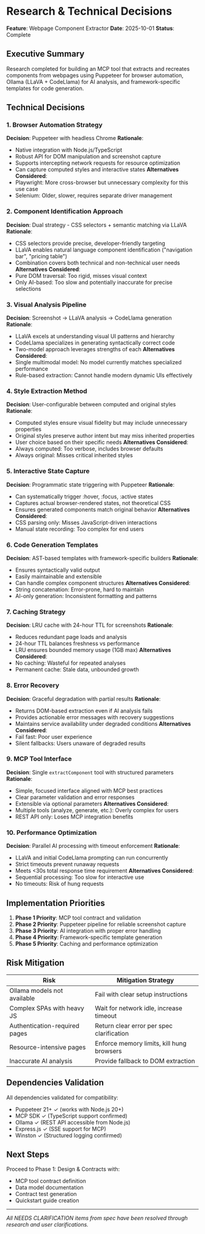 # Research & Technical Decisions

**Feature**: Webpage Component Extractor
**Date**: 2025-10-01
**Status**: Complete

## Executive Summary

Research completed for building an MCP tool that extracts and recreates components from webpages using Puppeteer for browser automation, Ollama (LLaVA + CodeLlama) for AI analysis, and framework-specific templates for code generation.

## Technical Decisions

### 1. Browser Automation Strategy
**Decision**: Puppeteer with headless Chrome
**Rationale**:
- Native integration with Node.js/TypeScript
- Robust API for DOM manipulation and screenshot capture
- Supports intercepting network requests for resource optimization
- Can capture computed styles and interactive states
**Alternatives Considered**:
- Playwright: More cross-browser but unnecessary complexity for this use case
- Selenium: Older, slower, requires separate driver management

### 2. Component Identification Approach
**Decision**: Dual strategy - CSS selectors + semantic matching via LLaVA
**Rationale**:
- CSS selectors provide precise, developer-friendly targeting
- LLaVA enables natural language component identification ("navigation bar", "pricing table")
- Combination covers both technical and non-technical user needs
**Alternatives Considered**:
- Pure DOM traversal: Too rigid, misses visual context
- Only AI-based: Too slow and potentially inaccurate for precise selections

### 3. Visual Analysis Pipeline
**Decision**: Screenshot → LLaVA analysis → CodeLlama generation
**Rationale**:
- LLaVA excels at understanding visual UI patterns and hierarchy
- CodeLlama specializes in generating syntactically correct code
- Two-model approach leverages strengths of each
**Alternatives Considered**:
- Single multimodal model: No model currently matches specialized performance
- Rule-based extraction: Cannot handle modern dynamic UIs effectively

### 4. Style Extraction Method
**Decision**: User-configurable between computed and original styles
**Rationale**:
- Computed styles ensure visual fidelity but may include unnecessary properties
- Original styles preserve author intent but may miss inherited properties
- User choice based on their specific needs
**Alternatives Considered**:
- Always computed: Too verbose, includes browser defaults
- Always original: Misses critical inherited styles

### 5. Interactive State Capture
**Decision**: Programmatic state triggering with Puppeteer
**Rationale**:
- Can systematically trigger :hover, :focus, :active states
- Captures actual browser-rendered states, not theoretical CSS
- Ensures generated components match original behavior
**Alternatives Considered**:
- CSS parsing only: Misses JavaScript-driven interactions
- Manual state recording: Too complex for end users

### 6. Code Generation Templates
**Decision**: AST-based templates with framework-specific builders
**Rationale**:
- Ensures syntactically valid output
- Easily maintainable and extensible
- Can handle complex component structures
**Alternatives Considered**:
- String concatenation: Error-prone, hard to maintain
- AI-only generation: Inconsistent formatting and patterns

### 7. Caching Strategy
**Decision**: LRU cache with 24-hour TTL for screenshots
**Rationale**:
- Reduces redundant page loads and analysis
- 24-hour TTL balances freshness vs performance
- LRU ensures bounded memory usage (1GB max)
**Alternatives Considered**:
- No caching: Wasteful for repeated analyses
- Permanent cache: Stale data, unbounded growth

### 8. Error Recovery
**Decision**: Graceful degradation with partial results
**Rationale**:
- Returns DOM-based extraction even if AI analysis fails
- Provides actionable error messages with recovery suggestions
- Maintains service availability under degraded conditions
**Alternatives Considered**:
- Fail fast: Poor user experience
- Silent fallbacks: Users unaware of degraded results

### 9. MCP Tool Interface
**Decision**: Single `extractComponent` tool with structured parameters
**Rationale**:
- Simple, focused interface aligned with MCP best practices
- Clear parameter validation and error responses
- Extensible via optional parameters
**Alternatives Considered**:
- Multiple tools (analyze, generate, etc.): Overly complex for users
- REST API only: Loses MCP integration benefits

### 10. Performance Optimization
**Decision**: Parallel AI processing with timeout enforcement
**Rationale**:
- LLaVA and initial CodeLlama prompting can run concurrently
- Strict timeouts prevent runaway requests
- Meets <30s total response time requirement
**Alternatives Considered**:
- Sequential processing: Too slow for interactive use
- No timeouts: Risk of hung requests

## Implementation Priorities

1. **Phase 1 Priority**: MCP tool contract and validation
2. **Phase 2 Priority**: Puppeteer pipeline for reliable screenshot capture
3. **Phase 3 Priority**: AI integration with proper error handling
4. **Phase 4 Priority**: Framework-specific template generation
5. **Phase 5 Priority**: Caching and performance optimization

## Risk Mitigation

| Risk | Mitigation Strategy |
|------|-------------------|
| Ollama models not available | Fail with clear setup instructions |
| Complex SPAs with heavy JS | Wait for network idle, increase timeout |
| Authentication-required pages | Return clear error per spec clarification |
| Resource-intensive pages | Enforce memory limits, kill hung browsers |
| Inaccurate AI analysis | Provide fallback to DOM extraction |

## Dependencies Validation

All dependencies validated for compatibility:
- Puppeteer 21+ ✓ (works with Node.js 20+)
- MCP SDK ✓ (TypeScript support confirmed)
- Ollama ✓ (REST API accessible from Node.js)
- Express.js ✓ (SSE support for MCP)
- Winston ✓ (Structured logging confirmed)

## Next Steps

Proceed to Phase 1: Design & Contracts with:
- MCP tool contract definition
- Data model documentation
- Contract test generation
- Quickstart guide creation

---

*All NEEDS CLARIFICATION items from spec have been resolved through research and user clarifications.*